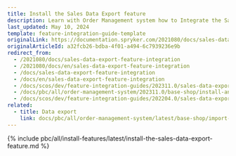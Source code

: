 ```yaml
---
title: Install the Sales Data Export feature
description: Learn with Order Management system how to Integrate the Sales Data Export feature into your Spryker project.
last_updated: May 10, 2024
template: feature-integration-guide-template
originalLink: https://documentation.spryker.com/2021080/docs/sales-data-export-feature-integration
originalArticleId: a32fcb26-bdba-4f01-a494-6c7939236e9b
redirect_from:
  - /2021080/docs/sales-data-export-feature-integration
  - /2021080/docs/en/sales-data-export-feature-integration
  - /docs/sales-data-export-feature-integration
  - /docs/en/sales-data-export-feature-integration
  - /docs/scos/dev/feature-integration-guides/202311.0/sales-data-export-feature-integration.html
  - /docs/pbc/all/order-management-system/202311.0/base-shop/install-and-update/install-features/install-the-sales-data-export-feature.html
  - /docs/scos/dev/feature-integration-guides/202204.0/sales-data-export-feature-integration.html
related:
  - title: Data export
    link: docs/pbc/all/order-management-system/latest/base-shop/import-and-export-data/orders-data-export/orders-data-export.html
---
```


{% include pbc/all/install-features/latest/install-the-sales-data-export-feature.md %} <!-- To edit, see /_includes/pbc/all/install-features/202410.0/install-the-sales-data-export-feature.md -->
